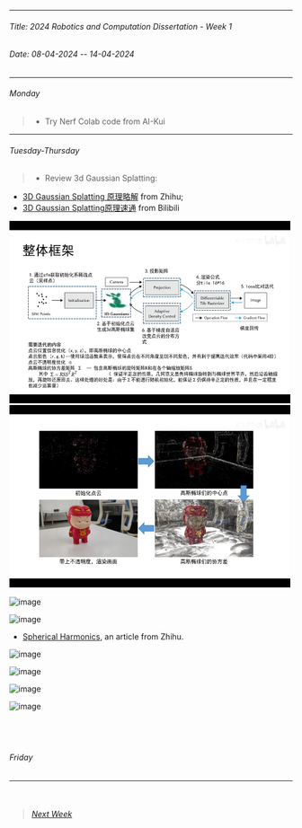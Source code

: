 ----------
###### Title: 2024 Robotics and Computation Dissertation - Week 1
###### Date: 08-04-2024 -- 14-04-2024
----------
###### Monday
> - Try Nerf Colab code from AI-Kui
&nbsp;
----------
###### Tuesday-Thursday
> - Review 3d Gaussian Splatting:

- [3D Gaussian Splatting 原理略解](https://zhuanlan.zhihu.com/p/675326584) from Zhihu;
- [3D Gaussian Splatting原理速通](https://www.bilibili.com/video/BV11e411n79b/?spm_id_from=333.788&vd_source=aadb706e826763a9918b53d9c0ee3f26) from Bilibili

<img src="3dgs_frame.png" alt="cecum_t1_b_model" width="500" height="325">
<img src="3dgs_process.png" alt="cecum_t1_b_model" width="500" height="325">

![image](https://github.com/QinyanGong/MScRoboticsandComputationDissertation/assets/74662060/3166bb90-3e9c-4cb5-b112-12dcf0ee6401)

![image](https://github.com/QinyanGong/MScRoboticsandComputationDissertation/assets/74662060/078ee63a-2fc6-4a3c-9bac-3ebde85adc63)

- [Spherical Harmonics](https://zhuanlan.zhihu.com/p/50208005), an article from Zhihu.

![image](https://github.com/QinyanGong/MScRoboticsandComputationDissertation/assets/74662060/78360cdb-697d-47a1-b6bf-f37106038af6)

![image](https://github.com/QinyanGong/MScRoboticsandComputationDissertation/assets/74662060/7112dd89-5b53-4247-a6cf-198d4faad424)

![image](https://github.com/QinyanGong/MScRoboticsandComputationDissertation/assets/74662060/4e1b578c-374f-4884-acc2-0f348f27eaef)

![image](https://github.com/QinyanGong/MScRoboticsandComputationDissertation/assets/74662060/c62b79de-dc8a-4ca3-9b27-2fd1b14effbd)

&nbsp;
----------
###### Friday
----------
&nbsp;
> ###### [Next Week](Week4.md)

